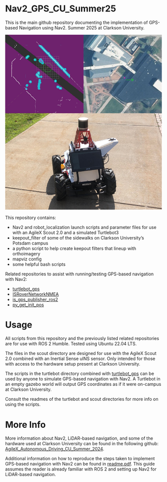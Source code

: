 # Nav2_GPS_CU_Summer25

This is the main github repository documenting the implementation of GPS-based Navigation using Nav2. Summer 2025 at Clarkson University.

![RVIZ2 & Mapviz screenshot and Scout 2.0 picture](/scoutandscreenshots.jpg)

This repository contains:
- Nav2 and robot_localization launch scripts and parameter files for use with an AgileX Scout 2.0 and a simulated Turtlebot3
- keepout_filter of some of the sidewalks on Clarkson University’s Potsdam campus
- a python script to help create keepout filters that lineup with orthoimagery
- mapviz config
- some helpful bash scripts


Related repositories to assist with running/testing GPS-based navigation with Nav2:
- [turtlebot_gps](https://github.com/arcater/turtlebot_gps)
- [ISRoverNetworkNMEA](https://github.com/arcater/ISRoverNetworkNMEA)
- [is_gps_publisher_ros2](https://github.com/ChesterMK7/is_gps_publisher_ros2)
- [py_get_init_pos](https://github.com/ChesterMK7/py_get_init_pos)


# Usage

All scripts from this repository and the previously listed related repositories are for use with ROS 2 Humble. Tested using Ubuntu 22.04 LTS. 

The files in the scout directory are designed for use with the AgileX Scout 2.0 combined with an Inertial Sense uINS sensor. Only intended for those with access to the hardware setup present at Clarkson University.

The scripts in the turtlebot directory combined with [turtlebot_gps](https://github.com/arcater/turtlebot_gps) can be used by anyone to simulate GPS-based navigation with Nav2. A Turtlebot in an empty gazebo world will output GPS coordinates as if it were on-campus at Clarkson University.

Consult the readmes of the turtlebot and scout directories for more info on using the scripts.

# More Info

More information about Nav2, LiDAR-based navigation, and some of the hardware used at Clarkson University can be found in the following github: [AgileX_Autonomous_Driving_CU_Summer_2024](https://github.com/RowanW09/AgileX_Autonomous_Driving_CU_Summer_2024).

Additional information on how to reproduce the steps taken to implement GPS-based navigation with Nav2 can be found in [readme.pdf](/readme.pdf). This guide assumes the reader is already familiar with ROS 2 and setting up Nav2 for LiDAR-based navigation. 
